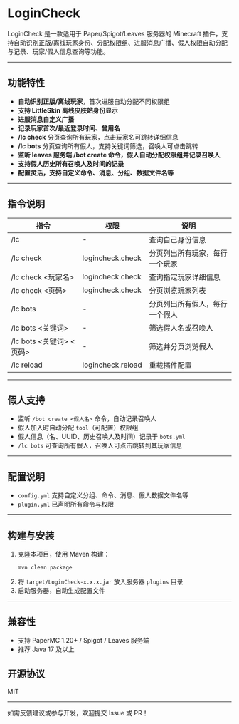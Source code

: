 # LoginCheck

LoginCheck 是一款适用于 Paper/Spigot/Leaves 服务器的 Minecraft 插件，支持自动识别正版/离线玩家身份、分配权限组、进服消息广播、假人权限自动分配与记录、玩家/假人信息查询等功能。

---

## 功能特性

- **自动识别正版/离线玩家**，首次进服自动分配不同权限组
- **支持 LittleSkin 离线皮肤站身份显示**
- **进服消息自定义广播**
- **记录玩家首次/最近登录时间、曾用名**
- **/lc check** 分页查询所有玩家，点击玩家名可跳转详细信息
- **/lc bots** 分页查询所有假人，支持关键词筛选，召唤人可点击跳转
- **监听 leaves 服务端 /bot create 命令，假人自动分配权限组并记录召唤人**
- **支持假人历史所有召唤人及时间的记录**
- **配置灵活，支持自定义命令、消息、分组、数据文件名等**

---

## 指令说明

| 指令                        | 权限                | 说明                                 |
|-----------------------------|---------------------|--------------------------------------|
| /lc                         | -                   | 查询自己身份信息                     |
| /lc check                   | logincheck.check    | 分页列出所有玩家，每行一个玩家       |
| /lc check <玩家名>          | logincheck.check    | 查询指定玩家详细信息                 |
| /lc check <页码>            | logincheck.check    | 分页浏览玩家列表                     |
| /lc bots                    | -                   | 分页列出所有假人，每行一个假人       |
| /lc bots <关键词>           | -                   | 筛选假人名或召唤人                   |
| /lc bots <关键词> <页码>    | -                   | 筛选并分页浏览假人                   |
| /lc reload                  | logincheck.reload   | 重载插件配置                         |

---

## 假人支持

- 监听 `/bot create <假人名>` 命令，自动记录召唤人
- 假人加入时自动分配 `tool`（可配置）权限组
- 假人信息（名、UUID、历史召唤人及时间）记录于 `bots.yml`
- `/lc bots` 可查询所有假人，召唤人可点击跳转到其玩家信息

---

## 配置说明

- `config.yml` 支持自定义分组、命令、消息、假人数据文件名等
- `plugin.yml` 已声明所有命令与权限

---

## 构建与安装

1. 克隆本项目，使用 Maven 构建：
   ```shell
   mvn clean package
   ```
2. 将 `target/LoginCheck-x.x.x.jar` 放入服务器 `plugins` 目录
3. 启动服务器，自动生成配置文件

---

## 兼容性

- 支持 PaperMC 1.20+ / Spigot / Leaves 服务端
- 推荐 Java 17 及以上

## 开源协议

MIT

---

如需反馈建议或参与开发，欢迎提交 Issue 或 PR！